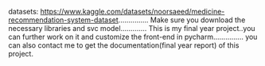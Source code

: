 datasets: https://www.kaggle.com/datasets/noorsaeed/medicine-recommendation-system-dataset...............
Make sure you download the necessary libraries and svc model.............
This is my final year project..you can further work on it and customize the front-end in pycharm...............
you can also contact me to get the documentation(final year report) of this project.
